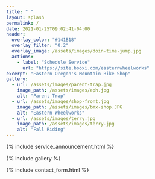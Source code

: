 ```yaml
---
title: " "
layout: splash
permalink: /
date: 2021-01-25T09:02:41-04:00
header:
  overlay_color: "#141B18"
  overlay_filter: "0.2"
  overlay_image: /assets/images/doin-time-jump.jpg
  actions:
    - label: "Schedule Service"
      url: "https://site.booxi.com/easternwheelworks"
excerpt: "Eastern Oregon's Mountain Bike Shop"
gallery:
  - url: /assets/images/parent-trap.jpg
    image_path: /assets/images/eph.jpg
    alt: "Parent Trap"
  - url: /assets/images/shop-front.jpg
    image_path: /assets/images/bmx-shop.JPG
    alt: "Eastern Wheelworks"
  - url: /assets/images/terry.jpg
    image_path: /assets/images/terry.jpg
    alt: "Fall Riding"
---
```


{% include service_announcement.html %}

{% include gallery %}

{% include contact_form.html %}
